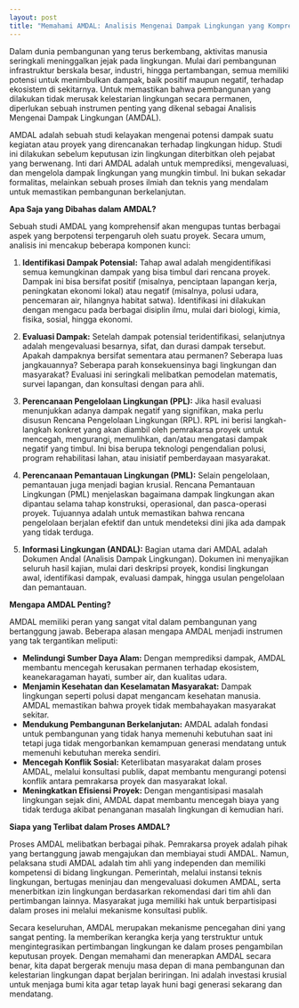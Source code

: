 ```yaml
---
layout: post
title: "Memahami AMDAL: Analisis Mengenai Dampak Lingkungan yang Komprehensif"
---
```


Dalam dunia pembangunan yang terus berkembang, aktivitas manusia seringkali meninggalkan jejak pada lingkungan. Mulai dari pembangunan infrastruktur berskala besar, industri, hingga pertambangan, semua memiliki potensi untuk menimbulkan dampak, baik positif maupun negatif, terhadap ekosistem di sekitarnya. Untuk memastikan bahwa pembangunan yang dilakukan tidak merusak kelestarian lingkungan secara permanen, diperlukan sebuah instrumen penting yang dikenal sebagai Analisis Mengenai Dampak Lingkungan (AMDAL).

AMDAL adalah sebuah studi kelayakan mengenai potensi dampak suatu kegiatan atau proyek yang direncanakan terhadap lingkungan hidup. Studi ini dilakukan sebelum keputusan izin lingkungan diterbitkan oleh pejabat yang berwenang. Inti dari AMDAL adalah untuk memprediksi, mengevaluasi, dan mengelola dampak lingkungan yang mungkin timbul. Ini bukan sekadar formalitas, melainkan sebuah proses ilmiah dan teknis yang mendalam untuk memastikan pembangunan berkelanjutan.

**Apa Saja yang Dibahas dalam AMDAL?**

Sebuah studi AMDAL yang komprehensif akan mengupas tuntas berbagai aspek yang berpotensi terpengaruh oleh suatu proyek. Secara umum, analisis ini mencakup beberapa komponen kunci:

1.  **Identifikasi Dampak Potensial:** Tahap awal adalah mengidentifikasi semua kemungkinan dampak yang bisa timbul dari rencana proyek. Dampak ini bisa bersifat positif (misalnya, penciptaan lapangan kerja, peningkatan ekonomi lokal) atau negatif (misalnya, polusi udara, pencemaran air, hilangnya habitat satwa). Identifikasi ini dilakukan dengan mengacu pada berbagai disiplin ilmu, mulai dari biologi, kimia, fisika, sosial, hingga ekonomi.

2.  **Evaluasi Dampak:** Setelah dampak potensial teridentifikasi, selanjutnya adalah mengevaluasi besarnya, sifat, dan durasi dampak tersebut. Apakah dampaknya bersifat sementara atau permanen? Seberapa luas jangkauannya? Seberapa parah konsekuensinya bagi lingkungan dan masyarakat? Evaluasi ini seringkali melibatkan pemodelan matematis, survei lapangan, dan konsultasi dengan para ahli.

3.  **Perencanaan Pengelolaan Lingkungan (PPL):** Jika hasil evaluasi menunjukkan adanya dampak negatif yang signifikan, maka perlu disusun Rencana Pengelolaan Lingkungan (RPL). RPL ini berisi langkah-langkah konkret yang akan diambil oleh pemrakarsa proyek untuk mencegah, mengurangi, memulihkan, dan/atau mengatasi dampak negatif yang timbul. Ini bisa berupa teknologi pengendalian polusi, program rehabilitasi lahan, atau inisiatif pemberdayaan masyarakat.

4.  **Perencanaan Pemantauan Lingkungan (PML):** Selain pengelolaan, pemantauan juga menjadi bagian krusial. Rencana Pemantauan Lingkungan (PML) menjelaskan bagaimana dampak lingkungan akan dipantau selama tahap konstruksi, operasional, dan pasca-operasi proyek. Tujuannya adalah untuk memastikan bahwa rencana pengelolaan berjalan efektif dan untuk mendeteksi dini jika ada dampak yang tidak terduga.

5.  **Informasi Lingkungan (ANDAL):** Bagian utama dari AMDAL adalah Dokumen Andal (Analisis Dampak Lingkungan). Dokumen ini menyajikan seluruh hasil kajian, mulai dari deskripsi proyek, kondisi lingkungan awal, identifikasi dampak, evaluasi dampak, hingga usulan pengelolaan dan pemantauan.

**Mengapa AMDAL Penting?**

AMDAL memiliki peran yang sangat vital dalam pembangunan yang bertanggung jawab. Beberapa alasan mengapa AMDAL menjadi instrumen yang tak tergantikan meliputi:

*   **Melindungi Sumber Daya Alam:** Dengan memprediksi dampak, AMDAL membantu mencegah kerusakan permanen terhadap ekosistem, keanekaragaman hayati, sumber air, dan kualitas udara.
*   **Menjamin Kesehatan dan Keselamatan Masyarakat:** Dampak lingkungan seperti polusi dapat mengancam kesehatan manusia. AMDAL memastikan bahwa proyek tidak membahayakan masyarakat sekitar.
*   **Mendukung Pembangunan Berkelanjutan:** AMDAL adalah fondasi untuk pembangunan yang tidak hanya memenuhi kebutuhan saat ini tetapi juga tidak mengorbankan kemampuan generasi mendatang untuk memenuhi kebutuhan mereka sendiri.
*   **Mencegah Konflik Sosial:** Keterlibatan masyarakat dalam proses AMDAL, melalui konsultasi publik, dapat membantu mengurangi potensi konflik antara pemrakarsa proyek dan masyarakat lokal.
*   **Meningkatkan Efisiensi Proyek:** Dengan mengantisipasi masalah lingkungan sejak dini, AMDAL dapat membantu mencegah biaya yang tidak terduga akibat penanganan masalah lingkungan di kemudian hari.

**Siapa yang Terlibat dalam Proses AMDAL?**

Proses AMDAL melibatkan berbagai pihak. Pemrakarsa proyek adalah pihak yang bertanggung jawab mengajukan dan membiayai studi AMDAL. Namun, pelaksana studi AMDAL adalah tim ahli yang independen dan memiliki kompetensi di bidang lingkungan. Pemerintah, melalui instansi teknis lingkungan, bertugas meninjau dan mengevaluasi dokumen AMDAL, serta menerbitkan izin lingkungan berdasarkan rekomendasi dari tim ahli dan pertimbangan lainnya. Masyarakat juga memiliki hak untuk berpartisipasi dalam proses ini melalui mekanisme konsultasi publik.

Secara keseluruhan, AMDAL merupakan mekanisme pencegahan dini yang sangat penting. Ia memberikan kerangka kerja yang terstruktur untuk mengintegrasikan pertimbangan lingkungan ke dalam proses pengambilan keputusan proyek. Dengan memahami dan menerapkan AMDAL secara benar, kita dapat bergerak menuju masa depan di mana pembangunan dan kelestarian lingkungan dapat berjalan beriringan. Ini adalah investasi krusial untuk menjaga bumi kita agar tetap layak huni bagi generasi sekarang dan mendatang.
